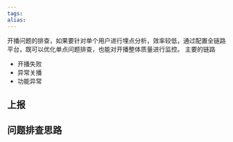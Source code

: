 ```yaml
---
tags: 
alias:
---
```

开播问题的排查，如果要针对单个用户进行埋点分析，效率较低，通过配置全链路平台，既可以优化单点问题排查，也能对开播整体质量进行监控。
主要的链路
- 开播失败
- 异常关播
- 功能异常
## 上报

## 问题排查思路
